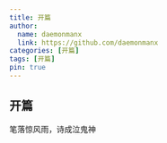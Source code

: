 ```yaml
---
title: 开篇
author:
  name: daemonmanx
  link: https://github.com/daemonmanx
categories: [开篇]
tags: [开篇]
pin: true
---
```


## 开篇

笔落惊风雨，诗成泣鬼神

